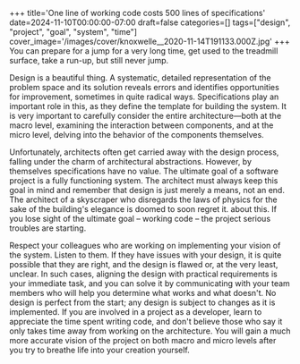 +++
title='One line of working code costs 500 lines of specifications'
date=2024-11-10T00:00:00-07:00
draft=false
categories=[]
tags=["design", "project", "goal", "system", "time"]
cover_image='/images/cover/knoxwelle__2020-11-14T191133.000Z.jpg'
+++
You can prepare for a jump for a very long time, get used to the treadmill surface, take a run-up, but still never jump.

Design is a beautiful thing. A systematic, detailed representation of the problem space and its solution reveals errors and identifies opportunities for improvement, sometimes in quite radical ways. Specifications play an important role in this, as they define the template for building the system. It is very important to carefully consider the entire architecture—both at the macro level, examining the interaction between components, and at the micro level, delving into the behavior of the components themselves.

Unfortunately, architects often get carried away with the design process,
falling under the charm of architectural abstractions. However, by themselves
specifications have no value. The ultimate goal of a software project is a fully functioning system. The architect must always keep this goal in mind and remember that design is just
merely a means, not an end. The architect of a skyscraper who disregards the laws of physics for the sake of the building's elegance is doomed to soon regret it.
about this. If you lose sight of the ultimate goal – working code – the project
serious troubles are starting.

Respect your colleagues who are working on implementing your vision of the system.
Listen to them. If they have issues with your design, it is quite possible that they are right, and the design is flawed or, at the very least, unclear. In such cases, aligning the design with practical requirements is your immediate task, and you can solve it by communicating with your team members who will help you determine what works and what doesn't. No design is perfect from the start; any design is subject to changes as it is implemented.
If you are involved in a project as a developer, learn to appreciate the time spent writing code, and don't believe those who say it only takes time away from working on the architecture. You will gain a much more accurate vision of the project on both macro and micro levels after you try to breathe life into your creation yourself.